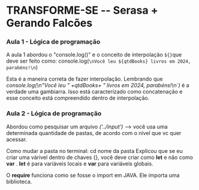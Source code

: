 # TRANSFORME-SE -- Serasa + Gerando Falcões

### Aula 1 - Lógica de programação 

A aula 1 abordou o "console.log()" e o conceito de interpolação `${}`que deve ser feito como: 
console.log(`\nVocê leu ${qtdBooks} livros em 2024, parabéns!\n`)

Esta é a maneira correta de fazer interpolação. Lembrando que *console.log(\n"Você leu " +qtdBooks+ " livros em 2024, parabéns!\n`)*
é a verdade uma gambiarra. Isso está caracterizado como concatenação e esse conceito está compreendido dentro de interpolação.



### Aula 2 - Lógica de programação 

Abordou como pesquisar um arquivo *('../input')* --> você usa uma determinada quantidade de pastas, de acordo com o nível que vc quer acessar.

Como mudar a pasta no terminal: cd nome da pasta 
Explicou que se eu criar uma várivel dentro de chaves {}, você deve criar como **let** e não como **var** .
**let** é para variáveis locais e **var** para variáveis globais.

O **require** funciona como se fosse o import em JAVA. Ele importa uma biblioteca.
